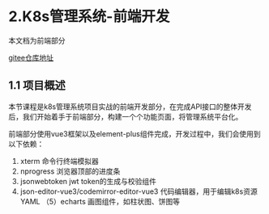 # 2.K8s管理系统-前端开发

本文档为前端部分

[gitee仓库地址](https://gitee.com/wangzilong9570/k8s-platform-fe.git)


## 1.1 项目概述


本节课程是k8s管理系统项目实战的前端开发部分，在完成API接口的整体开发后，我们开始着手于前端部分，构建一个个功能页面，将管理系统平台化。

前端部分使用vue3框架以及element-plus组件完成，开发过程中，我们会使用到以下依赖：

1. xterm 命令行终端模拟器
2. nprogress 浏览器顶部的进度条
3. jsonwebtoken jwt token的生成与校验组件
4. json-editor-vue3/codemirror-editor-vue3 代码编辑器，用于编辑k8s资源YAML （5）echarts 画图组件，如柱状图、饼图等
